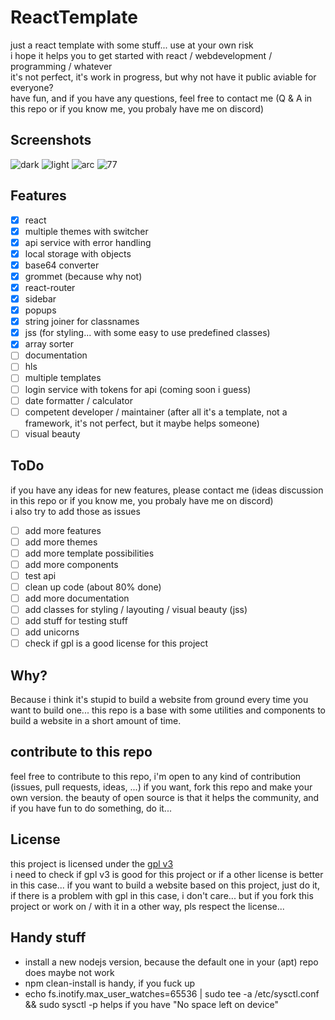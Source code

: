 # ReactTemplate
just a react template with some stuff... use at your own risk  
i hope it helps you to get started with react / webdevelopment / programming / whatever  
it's not perfect, it's work in progress, but why not have it public aviable for everyone?  
have fun, and if you have any questions, feel free to contact me (Q & A in this repo or if you know me, you probaly have me on discord)
## Screenshots
![dark](/screenshots/dark.png?raw=true "dark")
![light](/screenshots/light.png?raw=true "light")
![arc](/screenshots/arc.png?raw=true "arc")
![77](/screenshots/77.png?raw=true "77")
## Features
- [x] react
- [x] multiple themes with switcher
- [x] api service with error handling
- [x] local storage with objects
- [x] base64 converter
- [x] grommet (because why not)
- [x] react-router
- [x] sidebar
- [x] popups
- [x] string joiner for classnames
- [x] jss (for styling... with some easy to use predefined classes)
- [x] array sorter
- [ ] documentation
- [ ] hls
- [ ] multiple templates
- [ ] login service with tokens for api (coming soon i guess)
- [ ] date formatter / calculator
- [ ] competent developer / maintainer (after all it's a template, not a framework, it's not perfect, but it maybe helps someone)
- [ ] visual beauty
## ToDo
if you have any ideas for new features, please contact me (ideas discussion in this repo or if you know me, you probaly have me on discord)  
i also try to add those as issues
- [ ] add more features
- [ ] add more themes
- [ ] add more template possibilities
- [ ] add more components
- [ ] test api
- [ ] clean up code (about 80% done)
- [ ] add more documentation
- [ ] add classes for styling / layouting / visual beauty (jss)
- [ ] add stuff for testing stuff
- [ ] add unicorns
- [ ] check if gpl is a good license for this project
## Why?
Because i think it's stupid to build a website from ground every time you want to build one... this repo is a base with some utilities and components to build a website in a short amount of time.
## contribute to this repo
feel free to contribute to this repo, i'm open to any kind of contribution (issues, pull requests, ideas, ...) if you want, fork this repo and make your own version. the beauty of open source is that it helps the community, and if you have fun to do something, do it...
## License
this project is licensed under the [gpl v3](https://www.gnu.org/licenses/gpl-3.0.en.html)  
i need to check if gpl v3 is good for this project or if a other license is better in this case... if you want to build a website based on this project, just do it, if there is a problem with gpl in this case, i don't care... but if you fork this project or work on / with it in a other way, pls respect the license...
## Handy stuff
 - install a new nodejs version, because the default one in your (apt) repo does maybe not work
 - npm clean-install is handy, if you fuck up
 - echo fs.inotify.max_user_watches=65536 | sudo tee -a /etc/sysctl.conf && sudo sysctl -p helps if you have "No space left on device"
